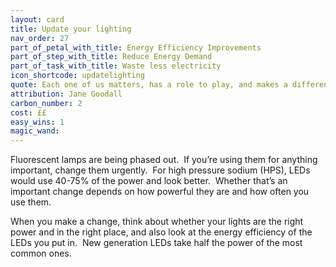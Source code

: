 ```yaml
---
layout: card
title: Update your lighting
nav_order: 27
part_of_petal_with_title: Energy Efficiency Improvements
part_of_step_with_title: Reduce Energy Demand
part_of_task_with_title: Waste less electricity
icon_shortcode: updatelighting
quote: Each one of us matters, has a role to play, and makes a difference.
attribution: Jane Goodall
carbon_number: 2
cost: ££
easy_wins: 1
magic_wand: 
---
```


<p>Fluorescent lamps are being phased out.  If you’re using them for anything important, change them urgently.  For high pressure sodium (HPS), LEDs would use 40-75% of the power and look better.  Whether that’s an important change depends on how powerful they are and how often you use them. </p><p>When you make a change, think about whether your lights are the right power and in the right place, and also look at the energy efficiency of the LEDs you put in.  New generation LEDs take half the power of the most common ones.  </p> 
